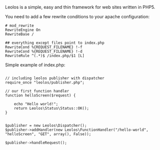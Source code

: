 Leolos is a simple, easy and thin framework for web sites written in PHP5.

You need to add a few rewrite conditions to your apache configuration:
```
# mod_rewrite
RewriteEngine On
RewriteBase /

## everything except files point to index.php
RewriteCond %{REQUEST_FILENAME} !-f
RewriteCond %{REQUEST_FILENAME} !-d
RewriteRule ^(.*)$ /index.php/$1 [L]

```

Simple example of index.php:
```

// including leolos publisher with dispatcher
require_once "leolos/publisher.php";

// our first function handler
function helloScreen($request) {

    echo "Hello world!";
    return Leolos\Status\Status::OK();
}


$publisher = new Leolos\Dispatcher();
$publisher->addHandler(new Leolos\FunctionHandler("/hello-world", "helloScreen", "GET", array(), False));

$publisher->handleRequest();
```